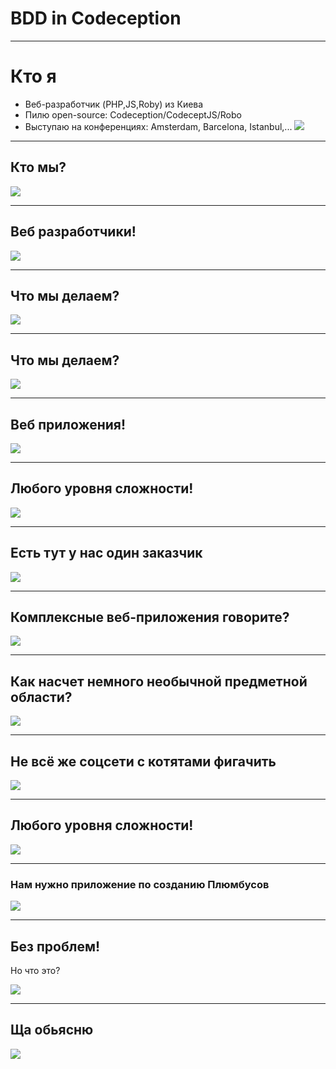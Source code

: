 
# BDD in Codeception


---

# Кто я

* Веб-разработчик (PHP,JS,Roby) из Киева
* Пилю open-source: Codeception/CodeceptJS/Robo
* Выступаю на конференциях: Amsterdam, Barcelona, Istanbul,...
![](/resources/me.jpg)

---

## Кто мы?

![](/resources/whowe.jpg)

---

## Веб разработчики!

![](/resources/weare.png)

---

## Что мы делаем?

![](/resources/whowe.jpg)

---

## Что мы делаем?

![](/resources/weare.png)

---

## Веб приложения!

![](/resources/weare.png)

---

## Любого уровня сложности!

![](/resources/weare.png)

---

## Есть тут у нас один заказчик

![](/resources/client.jpg)

---

## Комплексные веб-приложения говорите?

![](/resources/client.jpg)

---

## Как насчет немного необычной предметной области?

![](/resources/client.jpg)

---


## Не всё же соцсети с котятами фигачить

![](/resources/client.jpg)

---

## Любого уровня сложности!

![](/resources/weare.png)

---

### Нам нужно приложение по созданию Плюмбусов

![](/resources/client.jpg)

---

## Без проблем! 
Но что это?

![](/resources/whowe.jpg)

---

## Ща обьясню

![](/resources/client.jpg)
